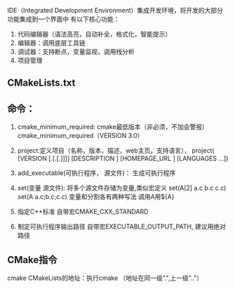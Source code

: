 IDE（Integrated Development Environment）集成开发环境，将开发的大部分功能集成到一个界面中
有以下核心功能：
1. 代码编辑器（语法高亮，自动补全，格式化，智能提示）
2. 编辑器：调用底层工具链
3. 调试器：支持断点，变量监视，调用栈分析
4. 项目管理

## CMakeLists.txt
## 命令：
1. cmake_minimum_required: cmake最低版本（非必须，不加会警报）
cmake_minimum_required（VERSION 3.0）
2. project:定义项目（名称，版本，描述，web主页，支持语言），
project(<PROJECT-NAME>
       [VERSION <major>[.<minor>[.<patch>[.<tweak>]]]]
       [DESCRIPTION <project-description-string>]
       [HOMEPAGE_URL <url-string>]
       [LANGUAGES <language-name>...])

3. add_executable(可执行程序， 源文件)： 生成可执行程序

4. set(变量 源文件): 将多个源文件存储为变量,类似宏定义
set(A[2] a.c b.c c.c)
set(A a.c;b.c;c.c)
变量和分割各有两种写法
调用A用${A}

5. 指定C++标准
自带宏CMAKE_CXX_STANDARD
6. 制定可执行程序输出路径
自带宏EXECUTABLE_OUTPUT_PATH, 建议用绝对路径

## CMake指令
cmake CMakeLists的地址：执行cmake
	（地址在同一级“.",上一级”.."）